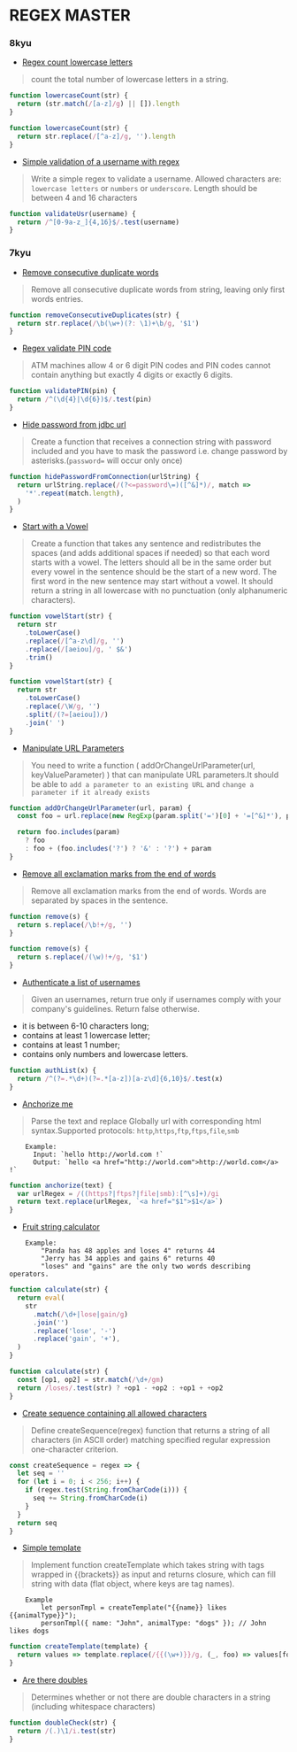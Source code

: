 # REGEX MASTER

### 8kyu

- [Regex count lowercase letters
  ](https://www.codewars.com/kata/regex-count-lowercase-letters/javascript)

> count the total number of lowercase letters in a string.

```js
function lowercaseCount(str) {
  return (str.match(/[a-z]/g) || []).length
}

function lowercaseCount(str) {
  return str.replace(/[^a-z]/g, '').length
}
```

- [Simple validation of a username with regex](https://www.codewars.com/kata/simple-validation-of-a-username-with-regex/javascript)

> Write a simple regex to validate a username. Allowed characters are: `lowercase letters` or `numbers` or `underscore`. Length should be between 4 and 16 characters

```js
function validateUsr(username) {
  return /^[0-9a-z_]{4,16}$/.test(username)
}
```

### 7kyu

- [Remove consecutive duplicate words](https://www.codewars.com/kata/remove-consecutive-duplicate-words/javascript)

<!-- HELP: -->

> Remove all consecutive duplicate words from string, leaving only first words entries.

```js
function removeConsecutiveDuplicates(str) {
  return str.replace(/\b(\w+)(?: \1)+\b/g, '$1')
}
```

- [Regex validate PIN code](https://www.codewars.com/kata/regex-validate-pin-code/javascript)

> ATM machines allow 4 or 6 digit PIN codes and PIN codes cannot contain anything but exactly 4 digits or exactly 6 digits.

```js
function validatePIN(pin) {
  return /^(\d{4}|\d{6})$/.test(pin)
}
```

- [Hide password from jdbc url](https://www.codewars.com/kata/hide-password-from-jdbc-url/javascript)

> Create a function that receives a connection string with password included and you have to mask the password i.e. change password by asterisks.(`password=` will occur only once)

```js
function hidePasswordFromConnection(urlString) {
  return urlString.replace(/(?<=password\=)([^&]*)/, match =>
    '*'.repeat(match.length),
  )
}
```

- [Start with a Vowel](https://www.codewars.com/kata/start-with-a-vowel/javascript)

> Create a function that takes any sentence and redistributes the spaces (and adds additional spaces if needed) so that each word starts with a vowel. The letters should all be in the same order but every vowel in the sentence should be the start of a new word. The first word in the new sentence may start without a vowel. It should return a string in all lowercase with no punctuation (only alphanumeric characters).

```js
function vowelStart(str) {
  return str
    .toLowerCase()
    .replace(/[^a-z\d]/g, '')
    .replace(/[aeiou]/g, ' $&')
    .trim()
}

function vowelStart(str) {
  return str
    .toLowerCase()
    .replace(/\W/g, '')
    .split(/(?=[aeiou])/)
    .join(' ')
}
```

- [Manipulate URL Parameters](https://www.codewars.com/kata/manipulate-url-parameters)

<!-- HELP: -->

> You need to write a function ( addOrChangeUrlParameter(url, keyValueParameter) ) that can manipulate URL parameters.It should be able to `add a parameter to an existing URL` and `change a parameter if it already exists`

```js
function addOrChangeUrlParameter(url, param) {
  const foo = url.replace(new RegExp(param.split('=')[0] + '=[^&]*'), param)

  return foo.includes(param)
    ? foo
    : foo + (foo.includes('?') ? '&' : '?') + param
}
```

- [Remove all exclamation marks from the end of words](https://www.codewars.com/kata/exclamation-marks-series-number-5-remove-all-exclamation-marks-from-the-end-of-words)

> Remove all exclamation marks from the end of words. Words are separated by spaces in the sentence.

```js
function remove(s) {
  return s.replace(/\b!+/g, '')
}

function remove(s) {
  return s.replace(/(\w)!+/g, '$1')
}
```

- [Authenticate a list of usernames](https://www.codewars.com/kata/authenticate-a-list-of-usernames/javascript)

<!-- HELP: -->

> Given an usernames, return true only if usernames comply with your company's guidelines. Return false otherwise.

- it is between 6-10 characters long;
- contains at least 1 lowercase letter;
- contains at least 1 number;
- contains only numbers and lowercase letters.

```js
function authList(x) {
  return /^(?=.*\d+)(?=.*[a-z])[a-z\d]{6,10}$/.test(x)
}
```

- [Anchorize me](https://www.codewars.com/kata/anchorize-me/train/javascript)

> Parse the text and replace Globally url with corresponding html syntax.Supported protocols: `http`,`https`,`ftp`,`ftps`,`file`,`smb`

        Example:
          Input: `hello http://world.com !`
          Output: `hello <a href="http://world.com">http://world.com</a> !`

```js
function anchorize(text) {
  var urlRegex = /((https?|ftps?|file|smb):[^\s]+)/gi
  return text.replace(urlRegex, `<a href="$1">$1</a>`)
}
```

- [Fruit string calculator](https://www.codewars.com/kata/fruit-string-calculator/javascript)

<!-- HELP: -->

        Example:
            "Panda has 48 apples and loses 4" returns 44
            "Jerry has 34 apples and gains 6" returns 40
            "loses" and "gains" are the only two words describing operators.

```js
function calculate(str) {
  return eval(
    str
      .match(/\d+|lose|gain/g)
      .join('')
      .replace('lose', '-')
      .replace('gain', '+'),
  )
}

function calculate(str) {
  const [op1, op2] = str.match(/\d+/gm)
  return /loses/.test(str) ? +op1 - +op2 : +op1 + +op2
}
```

- [Create sequence containing all allowed characters](https://www.codewars.com/kata/create-sequence-containing-all-allowed-characters/javascript)

<!-- HELP: -->

> Define createSequence(regex) function that returns a string of all characters (in ASCII order) matching specified regular expression one-character criterion.

```js
const createSequence = regex => {
  let seq = ''
  for (let i = 0; i < 256; i++) {
    if (regex.test(String.fromCharCode(i))) {
      seq += String.fromCharCode(i)
    }
  }
  return seq
}
```

- [Simple template](https://www.codewars.com/kata/simple-template/javascript)

<!-- HELP: -->

> Implement function createTemplate which takes string with tags wrapped in {{brackets}} as input and returns closure, which can fill string with data (flat object, where keys are tag names).

        Example
            let personTmpl = createTemplate("{{name}} likes {{animalType}}");
            personTmpl({ name: "John", animalType: "dogs" }); // John likes dogs

```js
function createTemplate(template) {
  return values => template.replace(/{{(\w+)}}/g, (_, foo) => values[foo] || '')
}
```

- [Are there doubles](https://www.codewars.com/kata/are-there-doubles/javascript)

<!-- HELP: -->

> Determines whether or not there are double characters in a string (including whitespace characters)

```js
function doubleCheck(str) {
  return /(.)\1/i.test(str)
}
```

